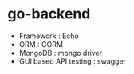 # go-backend

- Framework : Echo
- ORM : GORM
- MongoDB : mongo driver
- GUI based API testing : swagger